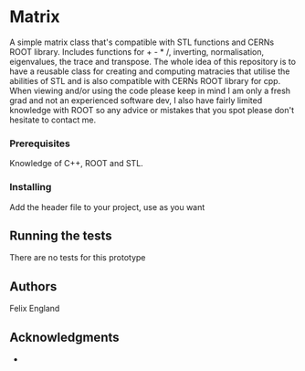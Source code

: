 # Matrix
A simple matrix class that's compatible with STL functions and CERNs ROOT library. Includes functions for + - * /,  inverting, normalisation, eigenvalues, the trace and transpose.
The whole idea of this repository is to have a reusable class for creating and computing matracies that utilise the abilities of STL and is also compatible with CERNs ROOT library for cpp.
When viewing and/or using the code please keep in mind I am only a fresh grad and not an experienced software dev, I also have fairly limited knowledge with ROOT so any advice or mistakes that you spot please don't hesitate to contact me.

### Prerequisites

Knowledge of C++, ROOT and STL.

### Installing

Add the header file to your project, use as you want

## Running the tests

There are no tests for this prototype

## Authors

Felix England

## Acknowledgments

* 
